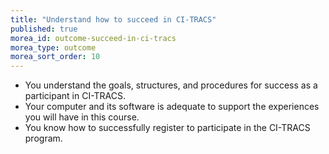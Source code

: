 ```yaml
---
title: "Understand how to succeed in CI-TRACS"
published: true
morea_id: outcome-succeed-in-ci-tracs
morea_type: outcome
morea_sort_order: 10
---
```


  * You understand the goals, structures, and procedures for success as a participant in CI-TRACS.
  * Your computer and its software is adequate to support the experiences you will have in this course.
  * You know how to successfully register to participate in the CI-TRACS program.
